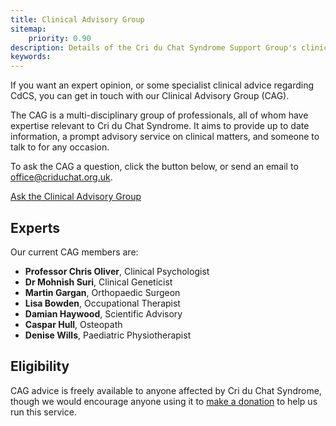 ```yaml
---
title: Clinical Advisory Group
sitemap:
    priority: 0.90
description: Details of the Cri du Chat Syndrome Support Group's clinical advisory group
keywords: 
---
```


If you want an expert opinion, or some specialist clinical advice regarding CdCS, you can get in touch with our Clinical Advisory Group (CAG).

The CAG is a multi-disciplinary group of professionals, all of whom have expertise relevant to Cri du Chat Syndrome. It aims to provide up to date information, a prompt advisory service on clinical matters, and someone to talk to for any occasion.

To ask the CAG a question, click the button below, or send an email to <a href='mailto:office@criduchat.org.uk?subject=CAG query'>office@criduchat.org.uk</a>.

<a href='mailto:office@criduchat.org.uk?subject=CAG query' class='btn btn-primary btn-large'>Ask the Clinical Advisory Group</a>

## Experts

Our current CAG members are:

* **Professor Chris Oliver**, Clinical Psychologist
* **Dr Mohnish Suri**, Clinical Geneticist
* **Martin Gargan**, Orthopaedic Surgeon
* **Lisa Bowden**, Occupational Therapist
* **Damian Haywood**, Scientific Advisory
* **Caspar Hull**, Osteopath
* **Denise Wills**, Paediatric Physiotherapist 

## Eligibility

CAG advice is freely available to anyone affected by Cri du Chat Syndrome, though we would encourage anyone using it to [make a donation](/fundraising/donate.html) to help us run this service.